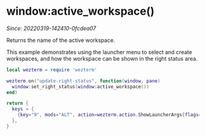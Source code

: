 # window:active_workspace()

*Since: 20220319-142410-0fcdea07*

Returns the name of the active workspace.

This example demonstrates using the launcher menu to select and create workspaces,
and how the workspace can be shown in the right status area.

```lua
local wezterm = require 'wezterm'

wezterm.on("update-right-status", function(window, pane)
  window:set_right_status(window:active_workspace())
end)

return {
  keys = {
    {key="9", mods="ALT", action=wezterm.action.ShowLauncherArgs{flags="FUZZY|WORKSPACES"}},
  },
}
```
